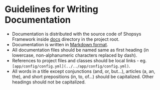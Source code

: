 # Guidelines for Writing Documentation

* Documentation is distributed with the source code of Shopsys Framework inside [docs](../../docs) directory in the project root.
* Documentation is written in [Markdown format](https://github.com/adam-p/markdown-here/wiki/Markdown-Cheatsheet).
* All documentation files should be named same as first heading (in lowercase, non-alphanumeric characters replaced by dash).
* References to project files and classes should be local links - eg. `[app/config/config.yml](../../app/config/config.yml)`.
* All words in a title except conjunctions (and, or, but...), articles (a, an, the), and short prepositions (in, to, of...) should be capitalized. Other headings should not be capitalized.


